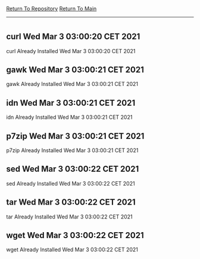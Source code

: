 [Return To Repository](https://github.com/bast69/piholeparser/)
[Return To Main](https://github.com/bast69/piholeparser/blob/master/RecentRunLogs/Mainlog.md)
____________________________________
# 
## curl Wed Mar  3 03:00:20 CET 2021
curl Already Installed Wed Mar  3 03:00:20 CET 2021
## gawk Wed Mar  3 03:00:21 CET 2021
gawk Already Installed Wed Mar  3 03:00:21 CET 2021
## idn Wed Mar  3 03:00:21 CET 2021
idn Already Installed Wed Mar  3 03:00:21 CET 2021
## p7zip Wed Mar  3 03:00:21 CET 2021
p7zip Already Installed Wed Mar  3 03:00:21 CET 2021
## sed Wed Mar  3 03:00:22 CET 2021
sed Already Installed Wed Mar  3 03:00:22 CET 2021
## tar Wed Mar  3 03:00:22 CET 2021
tar Already Installed Wed Mar  3 03:00:22 CET 2021
## wget Wed Mar  3 03:00:22 CET 2021
wget Already Installed Wed Mar  3 03:00:22 CET 2021

